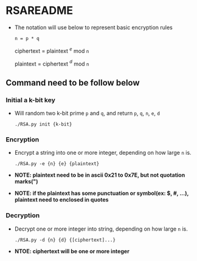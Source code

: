 # RSAREADME
* The notation will use below to represent basic encryption rules

    `n = p * q`

    ciphertext = plaintext $^e$ mod `n`

    plaintext = ciphertext $^d$ mod `n`

## Command need to be follow below

### Initial a k-bit key
* Will random two k-bit prime `p` and `q`, and return `p`, `q`, `n`, `e`, `d`
    
    `./RSA.py init {k-bit}`

### Encryption
* Encrypt a string into one or more integer, depending on how large `n` is.

    `./RSA.py -e {n} {e} {plaintext}`
* **NOTE: plaintext need to be in ascii 0x21 to 0x7E, but not quotation marks(")**
* **NOTE: if the plaintext has some punctuation or symbol(ex: $, #, ...), plaintext need to enclosed in quotes**

### Decryption
* Decrypt one or more integer into string, depending on how large `n` is.
    
    `./RSA.py -d {n} {d} {[ciphertext]...}`
* **NTOE: ciphertext will be one or more integer**




<script type="text/javascript" src="http://cdn.mathjax.org/mathjax/latest/MathJax.js?config=TeX-AMS-MML_HTMLorMML"></script>
<script type="text/x-mathjax-config">
    MathJax.Hub.Config({ tex2jax: {inlineMath: [['$', '$']]}, messageStyle: "none" });
</script>